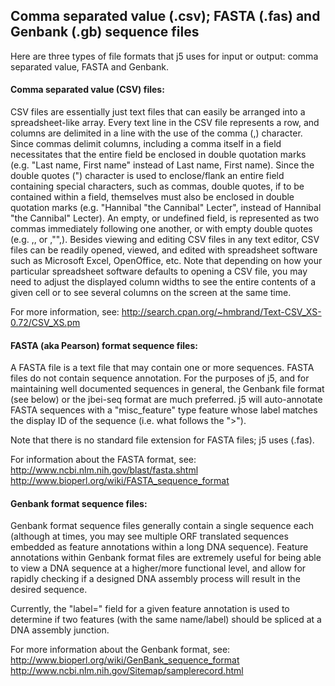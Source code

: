 ## Comma separated value (.csv); FASTA (.fas) and Genbank (.gb) sequence files

Here are three types of file formats that j5 uses for input or output: comma separated value, FASTA and Genbank.

#### Comma separated value (CSV) files:

CSV files are essentially just text files that can easily be arranged into a spreadsheet-like array. Every text line in the CSV file represents a row, and columns are delimited in a line with the use of the comma (,) character. Since commas delimit columns, including a comma itself in a field necessitates that the entire field be enclosed in double quotation marks (e.g. "Last name,  First name" instead of Last name, First name). Since the double quotes (") character is used to enclose/flank an entire field containing special characters, such as commas, double quotes, if to be contained within a field, themselves must also be enclosed in double quotation marks (e.g. "Hannibal "the Cannibal" Lecter", instead of Hannibal "the Cannibal" Lecter). An empty, or undefined field, is represented as two commas immediately following one another, or with empty double quotes (e.g. ,, or ,"",). Besides viewing and editing CSV files in any text editor, CSV files can be readily opened, viewed, and edited with spreadsheet software such as Microsoft Excel, OpenOffice, etc. Note that depending on how your particular spreadsheet software defaults to opening a CSV file, you may need to adjust the displayed column widths to see the entire contents of a given cell or to see several columns on the screen at the same time. 

For more information, see:
http://search.cpan.org/~hmbrand/Text-CSV_XS-0.72/CSV_XS.pm

#### FASTA (aka Pearson) format sequence files:

A FASTA file is a text file that may contain one or more sequences. FASTA files do not contain sequence annotation. For the purposes of j5, and for maintaining well documented sequences in general, the Genbank file format (see below) or the jbei-seq format are much preferred. j5 will auto-annotate FASTA sequences with a "misc_feature" type feature whose label matches the display ID of the sequence (i.e. what follows the ">").

Note that there is no standard file extension for FASTA files; j5 uses (.fas).

For information about the FASTA format, see:
http://www.ncbi.nlm.nih.gov/blast/fasta.shtml
http://www.bioperl.org/wiki/FASTA_sequence_format

#### Genbank format sequence files:

Genbank format sequence files generally contain a single sequence each (although at times, you may see multiple ORF translated sequences embedded as feature annotations within a long DNA sequence). Feature annotations within Genbank format files are extremely useful for being able to view a DNA sequence at a higher/more functional level, and allow for rapidly checking if a designed DNA assembly process will result in the desired sequence.

Currently, the "label=" field for a given feature annotation is used to determine if two features (with the same name/label) should be spliced at a DNA assembly junction.

For more information about the Genbank format, see:
http://www.bioperl.org/wiki/GenBank_sequence_format
http://www.ncbi.nlm.nih.gov/Sitemap/samplerecord.html